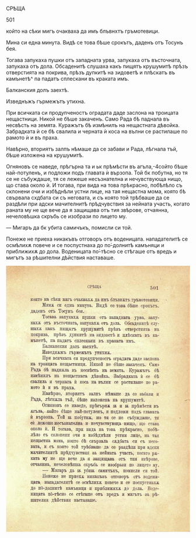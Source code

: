 ﻿СРѢЩА

501

който на сѣки мигъ очакваха да имъ блъвнхтъ гръмотевици.

Мина си една минута. Видѣ се това бѣше срокътъ, даденъ отъ Тосунъ бея.

Тогава запукаха пушки отъ западната урва, запукаха отъ въсточната, запукаха отъ дола. Обсаденитѣ слушаха какъ пищятъ крушумитѣ прѣзъ отверстията на покрива, прѣзъ дупкитѣ на зидоветѣ и плѣскатъ въ камънетѣ^ па падатъ сплескани въ краката имъ.

Балканския долъ заехтѣ.

Изведнъжъ гърмежътъ утихна.

При всичката си продупченостъ оградата даде заслона на троицата нещастници. Никой не бѣше закаченъ. Само Рада бѣ паднала въ несвѣсть на земята. Куражътъ бѣ измѣнилъ на нещастната дѣвойка. Забрадката ѝ се бѣ свалила и черната ѝ коса на вълни се растилаше по рамото ѝ и въ праха.

Навѣрно, вториятъ залпъ нѣмаше да се забави и Рада, лѣгнала тъй, бѣше изложена на крушумитѣ.

Огняновъ се наведе, прѣгърна та и ьк прѣмѣсти въ агъла,-4сойто бѣше най-потуленъ, и подложи подъ главата ѝ вързопа. Той бк побутна, но тя се не събуждаше, тя се лежеше несъзнателна и нечувствующа нищо, що става около ѝ. И тогава, при вида на това прѣкрасно, побѣлѣло съ склонени очи и избѣднѣли устни лице, на тая нещастна мома, която бѣ свървала схдбата си съ неговата, и съ която той трѣбваше да се раздѣли при адски мачителнитѣ прѣдчувствия за нейната участь, когато раната му не ще вече да я защищава отъ тия звѣрове, отчаянна, нечеловѣшка скръбь се изобрази по лицето му.

— Мигаръ да бк убита самичъкъ, помисли си той.

Понеже не приеха никакъвъ отговоръ отъ воденицата. нападателитѣ се осмѣлихѫ повече и се поспустнаха до по́-долнитѣ камъняци и приближихѫ до дола. Воденицата по́-тѣсно се стѣгаше отъ вредъ и мигътъ за рѣшителни дѣйствия наставаше.

![original](images/554.jpg)

